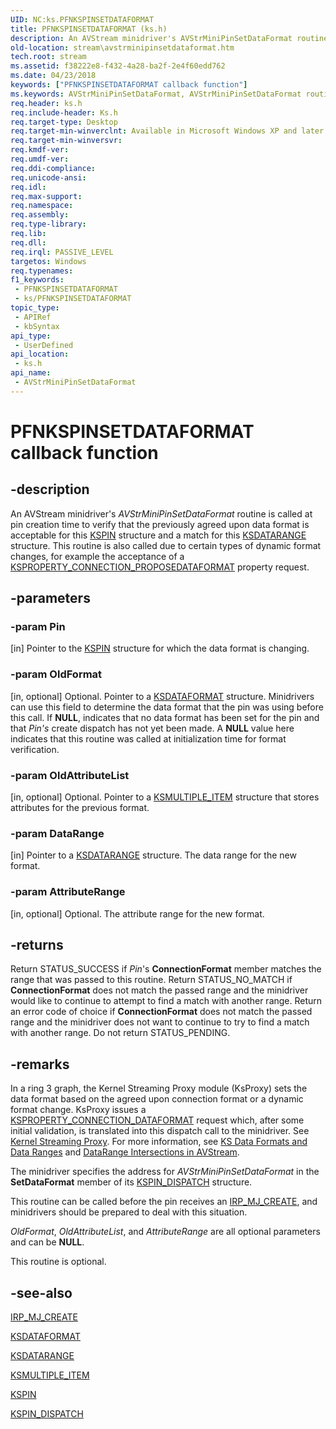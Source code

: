```yaml
---
UID: NC:ks.PFNKSPINSETDATAFORMAT
title: PFNKSPINSETDATAFORMAT (ks.h)
description: An AVStream minidriver's AVStrMiniPinSetDataFormat routine is called at pin creation time to verify that the previously agreed upon data format is acceptable for this KSPIN structure and a match for this KSDATARANGE structure.
old-location: stream\avstrminipinsetdataformat.htm
tech.root: stream
ms.assetid: f38222e8-f432-4a28-ba2f-2e4f60edd762
ms.date: 04/23/2018
keywords: ["PFNKSPINSETDATAFORMAT callback function"]
ms.keywords: AVStrMiniPinSetDataFormat, AVStrMiniPinSetDataFormat routine [Streaming Media Devices], PFNKSPINSETDATAFORMAT, avstclbk_c72cee40-d3d3-45df-8ece-2eb0a8b52e38.xml, ks/AVStrMiniPinSetDataFormat, stream.avstrminipinsetdataformat
req.header: ks.h
req.include-header: Ks.h
req.target-type: Desktop
req.target-min-winverclnt: Available in Microsoft Windows XP and later operating systems and DirectX 8.0 and later DirectX versions.
req.target-min-winversvr: 
req.kmdf-ver: 
req.umdf-ver: 
req.ddi-compliance: 
req.unicode-ansi: 
req.idl: 
req.max-support: 
req.namespace: 
req.assembly: 
req.type-library: 
req.lib: 
req.dll: 
req.irql: PASSIVE_LEVEL
targetos: Windows
req.typenames: 
f1_keywords:
 - PFNKSPINSETDATAFORMAT
 - ks/PFNKSPINSETDATAFORMAT
topic_type:
 - APIRef
 - kbSyntax
api_type:
 - UserDefined
api_location:
 - ks.h
api_name:
 - AVStrMiniPinSetDataFormat
---
```


# PFNKSPINSETDATAFORMAT callback function


## -description

An AVStream minidriver's <i>AVStrMiniPinSetDataFormat</i> routine is called at pin creation time to verify that the previously agreed upon data format is acceptable for this <a href="/windows-hardware/drivers/ddi/ks/ns-ks-_kspin">KSPIN</a> structure and a match for this <a href="/previous-versions/ff561658(v=vs.85)">KSDATARANGE</a> structure. This routine is also called due to certain types of dynamic format changes, for example the acceptance of a <a href="/windows-hardware/drivers/stream/ksproperty-connection-proposedataformat">KSPROPERTY_CONNECTION_PROPOSEDATAFORMAT</a> property request.

## -parameters

### -param Pin 

[in]
Pointer to the <a href="/windows-hardware/drivers/ddi/ks/ns-ks-_kspin">KSPIN</a> structure for which the data format is changing.

### -param OldFormat 

[in, optional]
Optional. Pointer to a <a href="/windows-hardware/drivers/ddi/ks/ns-ks-ksdataformat">KSDATAFORMAT</a> structure. Minidrivers can use this field to determine the data format that the pin was using before this call. If <b>NULL</b>, indicates that no data format has been set for the pin and that <i>Pin's</i> create dispatch has not yet been made. A <b>NULL</b> value here indicates that this routine was called at initialization time for format verification.

### -param OldAttributeList 

[in, optional]
Optional. Pointer to a <a href="/windows-hardware/drivers/ddi/ks/ns-ks-ksmultiple_item">KSMULTIPLE_ITEM</a> structure that stores attributes for the previous format.

### -param DataRange 

[in]
Pointer to a <a href="/previous-versions/ff561658(v=vs.85)">KSDATARANGE</a> structure. The data range for the new format.

### -param AttributeRange 

[in, optional]
Optional. The attribute range for the new format.

## -returns

Return STATUS_SUCCESS if <i>Pin</i>'s <b>ConnectionFormat</b> member matches the range that was passed to this routine. Return STATUS_NO_MATCH if <b>ConnectionFormat</b> does not match the passed range and the minidriver would like to continue to attempt to find a match with another range. Return an error code of choice if <b>ConnectionFormat</b> does not match the passed range and the minidriver does not want to continue to try to find a match with another range. Do not return STATUS_PENDING.

## -remarks

In a ring 3 graph, the Kernel Streaming Proxy module (KsProxy) sets the data format based on the agreed upon connection format or a dynamic format change. KsProxy issues a <a href="/windows-hardware/drivers/stream/ksproperty-connection-dataformat">KSPROPERTY_CONNECTION_DATAFORMAT</a> request which, after some initial validation, is translated into this dispatch call to the minidriver. See <a href="/windows-hardware/drivers/ddi/_stream/index">Kernel Streaming Proxy</a>. For more information, see <a href="/windows-hardware/drivers/stream/ks-data-formats-and-data-ranges">KS Data Formats and Data Ranges</a> and <a href="/windows-hardware/drivers/stream/data-range-intersections-in-avstream">DataRange Intersections in AVStream</a>.

The minidriver specifies the address for <i>AVStrMiniPinSetDataFormat</i> in the <b>SetDataFormat</b> member of its <a href="/windows-hardware/drivers/ddi/ks/ns-ks-_kspin_dispatch">KSPIN_DISPATCH</a> structure.

This routine can be called before the pin receives an <a href="/windows-hardware/drivers/ifs/irp-mj-create">IRP_MJ_CREATE</a>, and minidrivers should be prepared to deal with this situation.

<i>OldFormat</i>, <i>OldAttributeList</i>, and <i>AttributeRange</i> are all optional parameters and can be <b>NULL</b>. 

This routine is optional.

## -see-also

<a href="/windows-hardware/drivers/ifs/irp-mj-create">IRP_MJ_CREATE</a>



<a href="/windows-hardware/drivers/ddi/ks/ns-ks-ksdataformat">KSDATAFORMAT</a>



<a href="/previous-versions/ff561658(v=vs.85)">KSDATARANGE</a>



<a href="/windows-hardware/drivers/ddi/ks/ns-ks-ksmultiple_item">KSMULTIPLE_ITEM</a>



<a href="/windows-hardware/drivers/ddi/ks/ns-ks-_kspin">KSPIN</a>



<a href="/windows-hardware/drivers/ddi/ks/ns-ks-_kspin_dispatch">KSPIN_DISPATCH</a>